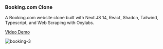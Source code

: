 ### Booking.com Clone

A Booking.com website clone built with Next.JS 14, React, Shadcn, Tailwind, Typescript, and Web Scraping with Oxylabs.

[Video Demo](https://www.youtube.com/watch?v=SMijkdAlL-c)

![booking-3](https://github.com/davidmagbee/booking-clone/assets/54301756/1758281d-f8ee-47c7-8bc8-20537aedfcf0)
